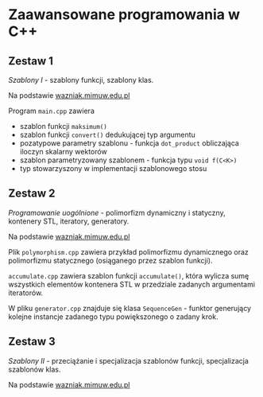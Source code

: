 # Zaawansowane programowania w C++

## Zestaw 1

_Szablony I_ - szablony funkcji, szablony klas.

Na podstawie [wazniak.mimuw.edu.pl](http://wazniak.mimuw.edu.pl/index.php?title=Zaawansowane_CPP/Wykład_1:_Szablony_I)

Program `main.cpp` zawiera

- szablon funkcji `maksimum()`
- szablon funkcji `convert()` dedukującej typ argumentu
- pozatypowe parametry szablonu - funkcja `dot_product` obliczająca iloczyn skalarny wektorów
- szablon parametryzowany szablonem - funkcja typu `void f(C<K>)`
- typ stowarzyszony w implementacji szablonowego stosu

## Zestaw 2

_Programowanie uogólnione_ - polimorfizm dynamiczny i statyczny, kontenery STL, iteratory, generatory.

Na podstawie [wazniak.mimuw.edu.pl](http://wazniak.mimuw.edu.pl/index.php?title=Zaawansowane_CPP/Wyk%C5%82ad_2:_Programowanie_uog%C3%B3lnione)

Plik `polymorphism.cpp` zawiera przykład polimorfizmu dynamicznego oraz polimorfizmu statycznego (osiąganego przez szablon funkcji).

`accumulate.cpp` zawiera szablon funkcji `accumulate()`, która wylicza sumę wszystkich elementów kontenera STL w przedziale zadanych argumentami iteratorów.

W pliku `generator.cpp` znajduje się klasa `SequenceGen` - funktor generujący kolejne instancje zadanego typu powiększonego o zadany krok.

## Zestaw 3

_Szablony II_ - przeciążanie i specjalizacja szablonów funkcji, specjalizacja szablonów klas.

Na podstawie [wazniak.mimuw.edu.pl](http://wazniak.mimuw.edu.pl/index.php?title=Zaawansowane_CPP/Wyk%C5%82ad_3:_Szablony_II)
